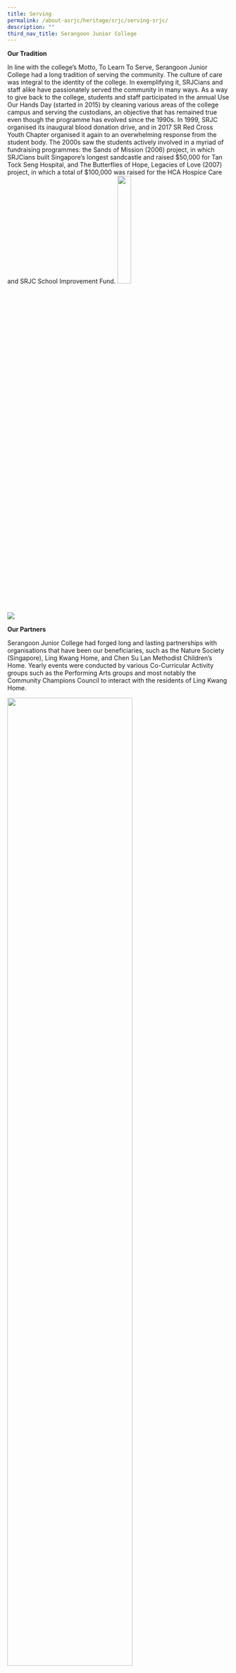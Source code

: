 ```yaml
---
title: Serving
permalink: /about-asrjc/heritage/srjc/serving-srjc/
description: ""
third_nav_title: Serangoon Junior College
---
```

**Our Tradition**  

In line with the college’s Motto, To Learn To Serve, Serangoon Junior College had a long tradition of serving the community. The culture of care was integral to the identity of the college. In exemplifying it, SRJCians and staff alike have passionately served the community in many ways. As a way to give back to the college, students and staff participated in the annual Use Our Hands Day (started in 2015) by cleaning various areas of the college campus and serving the custodians, an objective that has remained true even though the programme has evolved since the 1990s. In 1999, SRJC organised its inaugural blood donation drive, and in 2017 SR Red Cross Youth Chapter organised it again to an overwhelming response from the student body. The 2000s saw the students actively involved in a myriad of fundraising programmes: the Sands of Mission (2006) project, in which SRJCians built Singapore’s longest sandcastle and raised $50,000 for Tan Tock Seng Hospital, and The Butterflies of Hope, Legacies of Love (2007) project, in which a total of $100,000 was raised for the HCA Hospice Care and SRJC School Improvement Fund.
<img src="/images/SRJC%20Serving%202.jpg" 
     style="width:25%">
		 
![](/images/SRJC%20Serving.jpg)

**Our Partners**

Serangoon Junior College had forged long and lasting partnerships with organisations that have been our beneficiaries, such as the Nature Society (Singapore), Ling Kwang Home, and Chen Su Lan Methodist Children’s Home. Yearly events were conducted by various Co-Curricular Activity groups such as the Performing Arts groups and most notably the Community Champions Council to interact with the residents of Ling Kwang Home.

<img src="/images/SRJC%20Serving%203.jpg" 
     style="width:75%">
		 
![](/images/SRJC%20Serving%204.jpg)

**Learning to Serve**

The first Integrated Service Learning Camp was held in 2003 to develop youth mentors to plan, conceptualise and perform community service. In line with this tradition, the Service-Learning Symposium was hosted annually to expose students to a range of organisations. Speakers from these organisations would engage the students in lively and inspiring presentations on their objectives and how they provide for the needs of the community.

<img src="/images/Students-learn-from-one-another-in-the-Service-Learning-Symposium-2016-300x199.jpg" 
     style="width:75%">


**Breaking Limits for A Good Cause**

The WILL Run was definitely one of SRJC’s key events which demonstrated the college’s strong spirit of Service-Learning. While the way it was carried out had evolved through the years, its conception in 2008 was founded on the objectives of conquering one’s physical limits and raising funds for charity. $50,000 was raised and donated to the Singapore Disability Sports Council in 2009, a legacy that would continue, benefitting many other organisations through the years, as SRJCians demonstrated their unity in a spirit of camaraderie and giving.

![](/images/SRJC%20Serving%205.jpg)

Packed with song, dance and a touch of acrobatics, the Thanksgiving Concert concert became a biennial tradition and one of the highlights of college life for students at Serangoon Junior College (SRJC). Introduced in 2007, the Thanksgiving Concert was incepted to commemorate the SR family’s fund-raising efforts. It evolved to be a concert in which stars of the concert were the staff, who entertained and motivated the students ahead of their year-end examinations.

![](/images/SRJC%20Serving%206.jpg)

**The Spirit of Giving**  

During the SG50 celebrations, SRJC held its inaugural SR Fiesta in 2015 (later named SR Fiestar), an exciting all-day carnival with food and game stalls run by the JC1 students to raise funds for the community. Held during the National Day celebrations, SR Fiesta was a day of celebration and enjoyment. Following the carnival, an intellectually and emotionally-charged forum, SR Giving, was held for students to voice their opinions and decide on which organisation to pledge the funds to.

![](/images/SRJC%20Serving%207.jpg)